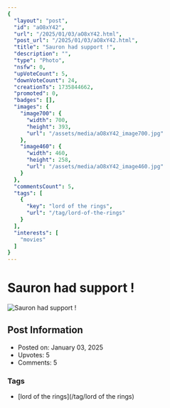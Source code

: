 ```yaml
---
{
  "layout": "post",
  "id": "aO8xY42",
  "url": "/2025/01/03/aO8xY42.html",
  "post_url": "/2025/01/03/aO8xY42.html",
  "title": "Sauron had support !",
  "description": "",
  "type": "Photo",
  "nsfw": 0,
  "upVoteCount": 5,
  "downVoteCount": 24,
  "creationTs": 1735844662,
  "promoted": 0,
  "badges": [],
  "images": {
    "image700": {
      "width": 700,
      "height": 393,
      "url": "/assets/media/aO8xY42_image700.jpg"
    },
    "image460": {
      "width": 460,
      "height": 258,
      "url": "/assets/media/aO8xY42_image460.jpg"
    }
  },
  "commentsCount": 5,
  "tags": [
    {
      "key": "lord of the rings",
      "url": "/tag/lord-of-the-rings"
    }
  ],
  "interests": [
    "movies"
  ]
}
---
```


# Sauron had support !

![Sauron had support !](/assets/media/aO8xY42_image700.jpg)

## Post Information

- Posted on: January 03, 2025
- Upvotes: 5
- Comments: 5

### Tags

- [lord of the rings](/tag/lord of the rings)
